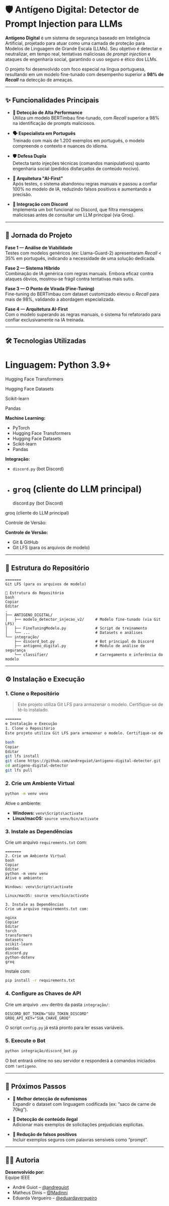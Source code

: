 # 🛡️ Antígeno Digital: Detector de Prompt Injection para LLMs

**Antígeno Digital** é um sistema de segurança baseado em Inteligência Artificial, projetado para atuar como uma camada de proteção para Modelos de Linguagem de Grande Escala (LLMs). Seu objetivo é detectar e neutralizar, em tempo real, tentativas maliciosas de _prompt injection_ e ataques de engenharia social, garantindo o uso seguro e ético dos LLMs.

O projeto foi desenvolvido com foco especial na língua portuguesa, resultando em um modelo fine-tunado com desempenho superior a **98% de _Recall_** na detecção de ameaças.

---

## ✨ Funcionalidades Principais

- **🎯 Detecção de Alta Performance**  
  Utiliza um modelo BERTimbau fine-tunado, com _Recall_ superior a 98% na identificação de prompts maliciosos.

- **🗣️ Especialista em Português**  
  Treinado com mais de 1.200 exemplos em português, o modelo compreende o contexto e nuances do idioma.

- **🛡️ Defesa Dupla**  
  Detecta tanto injeções técnicas (comandos manipulativos) quanto engenharia social (pedidos disfarçados de conteúdo nocivo).

- **🧠 Arquitetura "AI-First"**  
  Após testes, o sistema abandonou regras manuais e passou a confiar 100% no modelo de IA, reduzindo falsos positivos e aumentando a precisão.

- **🤖 Integração com Discord**  
  Implementa um bot funcional no Discord, que filtra mensagens maliciosas antes de consultar um LLM principal (via Groq).

---

## 🚀 Jornada do Projeto

**Fase 1 — Análise de Viabilidade**  
Testes com modelos genéricos (ex: Llama-Guard-2) apresentaram _Recall_ < 35% em português, indicando a necessidade de uma solução dedicada.

**Fase 2 — Sistema Híbrido**  
Combinação de IA genérica com regras manuais. Embora eficaz contra ataques óbvios, mostrou-se frágil contra tentativas mais sutis.

**Fase 3 — O Ponto de Virada (Fine-Tuning)**  
Fine-tuning do BERTimbau com dataset customizado elevou o _Recall_ para mais de 98%, validando a abordagem especializada.

**Fase 4 — Arquitetura AI-First**  
Com o modelo superando as regras manuais, o sistema foi refatorado para confiar exclusivamente na IA treinada.

---

## 🛠️ Tecnologias Utilizadas

# **Linguagem:** Python 3.9+

Hugging Face Transformers

Hugging Face Datasets

Scikit-learn

Pandas


**Machine Learning:**


- PyTorch
- Hugging Face Transformers
- Hugging Face Datasets
- Scikit-learn
- Pandas

**Integração:**

- `discord.py` (bot Discord)
- # `groq` (cliente do LLM principal)
  discord.py (bot Discord)

groq (cliente do LLM principal)

Controle de Versão:


**Controle de Versão:**


- Git & GitHub
- Git LFS (para os arquivos de modelo)

---

## 📂 Estrutura do Repositório

```
=======
Git LFS (para os arquivos de modelo)

📂 Estrutura do Repositório
bash
Copiar
Editar
.
├── ANTIGENO_DIGITAL/
│   ├── modelo_detector_injecao_v2/     # Modelo fine-tunado (via Git LFS)
│   ├── FineTuningModelo.py             # Script de treinamento
│   └── ...                             # Datasets e análises
└── integração/
    ├── discord_bot.py                  # Bot principal do Discord
    ├── antigeno_digital.py             # Módulo de análise de segurança
    └── classifier/                     # Carregamento e inferência do modelo
```

---

## ⚙️ Instalação e Execução

### 1. Clone o Repositório

> Este projeto utiliza Git LFS para armazenar o modelo. Certifique-se de tê-lo instalado.

```bash
=======
⚙️ Instalação e Execução
1. Clone o Repositório
Este projeto utiliza Git LFS para armazenar o modelo. Certifique-se de tê-lo instalado.

bash
Copiar
Editar
git lfs install
git clone https://github.com/andreguiot/antigeno-digital-detector.git
cd antigeno-digital-detector
git lfs pull
```

### 2. Crie um Ambiente Virtual

```bash
python -m venv venv
```

Ative o ambiente:

- **Windows:** `venv\Scripts\activate`
- **Linux/macOS:** `source venv/bin/activate`

### 3. Instale as Dependências

Crie um arquivo `requirements.txt` com:

```
=======
2. Crie um Ambiente Virtual
bash
Copiar
Editar
python -m venv venv
Ative o ambiente:

Windows: venv\Scripts\activate

Linux/macOS: source venv/bin/activate

3. Instale as Dependências
Crie um arquivo requirements.txt com:

nginx
Copiar
Editar
torch
transformers
datasets
scikit-learn
pandas
discord.py
python-dotenv
groq
```

Instale com:

```bash
pip install -r requirements.txt
```

### 4. Configure as Chaves de API

Crie um arquivo `.env` dentro da pasta `integração/`:

```env
DISCORD_BOT_TOKEN="SEU_TOKEN_DISCORD"
GROQ_API_KEY="SUA_CHAVE_GROQ"
```

O script `config.py` já está pronto para ler essas variáveis.

### 5. Execute o Bot

```bash
python integração/discord_bot.py
```

O bot entrará online no seu servidor e responderá a comandos iniciados com `!antigeno`.

---

## 🔮 Próximos Passos

- **🧩 Melhor detecção de eufemismos**  
  Expandir o dataset com linguagem codificada (ex: “saco de carne de 70kg”).

- **🚫 Detecção de conteúdo ilegal**  
  Adicionar mais exemplos de solicitações prejudiciais explícitas.

- **🎯 Redução de falsos positivos**  
  Incluir exemplos seguros com palavras sensíveis como “prompt”.

---

## 👨‍💻 Autoria

**Desenvolvido por:**  
Equipe IEEE

- André Guiot – [@andreguiot](https://github.com/andreguiot)
- Matheus Dinis – [@Madinni](https://github.com/Madinni)
- Eduarda Vergueiro – [@eduardavergueiro](https://github.com/eduardavergueiro)

